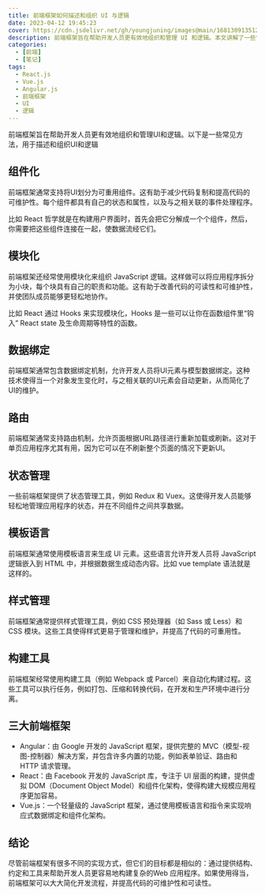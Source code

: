 ```yaml
---
title: 前端框架如何描述和组织 UI 与逻辑
date: 2023-04-12 19:45:23
cover: https://cdn.jsdelivr.net/gh/youngjuning/images@main/1681309135120.png
description: 前端框架旨在帮助开发人员更有效地组织和管理 UI 和逻辑。本文讲解了一些常见的用于描述和组织 UI 和逻辑的方法
categories:
  - [前端]
  - [笔记]
tags:
  - React.js
  - Vue.js
  - Angular.js
  - 前端框架
  - UI
  - 逻辑
---
```


<ins class="adsbygoogle" style="display:block; text-align:center;"  data-ad-layout="in-article" data-ad-format="fluid" data-ad-client="ca-pub-7962287588031867" data-ad-slot="2542544532"></ins><script> (adsbygoogle = window.adsbygoogle || []).push({});</script>


前端框架旨在帮助开发人员更有效地组织和管理UI和逻辑。以下是一些常见方法，用于描述和组织UI和逻辑

## 组件化

前端框架通常支持将UI划分为可重用组件。这有助于减少代码复制和提高代码的可维护性。每个组件都具有自己的状态和属性，以及与之相关联的事件处理程序。

比如 React 哲学就是在构建用户界面时，首先会把它分解成一个个组件，然后，你需要把这些组件连接在一起，使数据流经它们。

## 模块化

前端框架还经常使用模块化来组织 JavaScript 逻辑。这样做可以将应用程序拆分为小块，每个块具有自己的职责和功能。这有助于改善代码的可读性和可维护性，并使团队成员能够更轻松地协作。

比如 React 通过 Hooks 来实现模块化，Hooks 是一些可以让你在函数组件里“钩入” React state 及生命周期等特性的函数。

## 数据绑定

前端框架通常包含数据绑定机制，允许开发人员将UI元素与模型数据绑定。这种技术使得当一个对象发生变化时，与之相关联的UI元素会自动更新，从而简化了UI的维护。

## 路由

前端框架通常支持路由机制，允许页面根据URL路径进行重新加载或刷新。这对于单页应用程序尤其有用，因为它可以在不刷新整个页面的情况下更新UI。

## 状态管理

一些前端框架提供了状态管理工具，例如 Redux 和 Vuex。这使得开发人员能够轻松地管理应用程序的状态，并在不同组件之间共享数据。

## 模板语言

前端框架通常使用模板语言来生成 UI 元素。这些语言允许开发人员将 JavaScript 逻辑嵌入到 HTML 中，并根据数据生成动态内容。比如 vue template 语法就是这样的。

## 样式管理

前端框架通常提供样式管理工具，例如 CSS 预处理器（如 Sass 或 Less）和 CSS 模块。这些工具使得样式更易于管理和维护，并提高了代码的可重用性。

## 构建工具

前端框架经常使用构建工具（例如 Webpack 或 Parcel）来自动化构建过程。这些工具可以执行任务，例如打包、压缩和转换代码，在开发和生产环境中进行分离。

## 三大前端框架

- Angular：由 Google 开发的 JavaScript 框架，提供完整的 MVC（模型-视图-控制器）解决方案，并包含许多内置的功能，例如表单验证、路由和 HTTP 请求管理。
- React：由 Facebook 开发的 JavaScript 库，专注于 UI 层面的构建，提供虚拟 DOM（Document Object Model）和组件化架构，使得构建大规模应用程序更加容易。
- Vue.js：一个轻量级的 JavaScript 框架，通过使用模板语言和指令来实现响应式数据绑定和组件化架构。

## 结论

尽管前端框架有很多不同的实现方式，但它们的目标都是相似的：通过提供结构、约定和工具来帮助开发人员更容易地构建复杂的Web 应用程序。如果使用得当，前端框架可以大大简化开发流程，并提高代码的可维护性和可读性。
